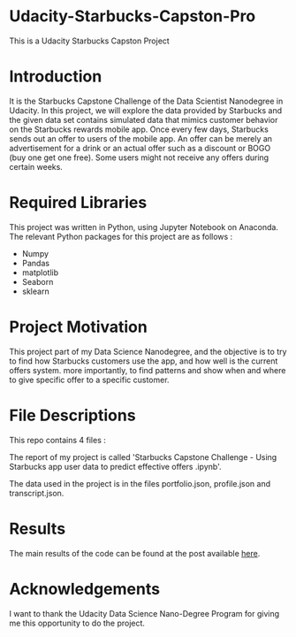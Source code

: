 # Udacity-Starbucks-Capston-Pro
This is a Udacity Starbucks Capston Project

# Introduction
It is the Starbucks Capstone Challenge of the Data Scientist Nanodegree in Udacity. In this project, we will explore the data provided by Starbucks and the given data set contains simulated data that mimics customer behavior on the Starbucks rewards mobile app. Once every few days, Starbucks sends out an offer to users of the mobile app. An offer can be merely an advertisement for a drink or an actual offer such as a discount or BOGO (buy one get one free). Some users might not receive any offers during certain weeks.
   
# Required Libraries
This project was written in Python, using Jupyter Notebook on Anaconda. The relevant Python packages for this project are as follows :

  * Numpy
  * Pandas
  * matplotlib
  * Seaborn
  * sklearn
  
# Project Motivation
This project part of my Data Science Nanodegree, and the objective is to try to find how Starbucks customers use the app, and how well is the current offers system. more importantly, to find patterns and show when and where to give specific offer to a specific customer.
  
# File Descriptions
This repo contains 4 files :  

The report of my project is called 'Starbucks Capstone Challenge - Using Starbucks app user data to predict effective offers .ipynb'.

The data used in the project is in the files portfolio.json, profile.json and transcript.json.
 
# Results
The main results of the code can be found at the post available [here](https://medium.com/@rabhimanyu509/starbucks-project-9ca045b6a66c).
  
# Acknowledgements
I want to thank the Udacity Data Science Nano-Degree Program for giving me this opportunity to do the project.

  

